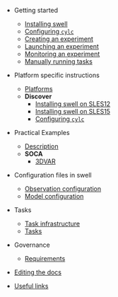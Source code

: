 - Getting started

  - [Installing swell](installing_swell.md)
  - [Configuring `cylc`](configuring_cylc.md)
  - [Creating an experiment](creating_an_experiment.md)
  - [Launching an experiment](launching_an_experiment.md)
  - [Monitoring an experiment](monitoring_an_experiment.md)
  - [Manually running tasks](manually_running_tasks.md)


- Platform specific instructions

  - [Platforms](platforms/platforms.md)
  - **Discover**
    - [Installing swell on SLES12](platforms/discover/installing_swell_discover_sles12.md)
    - [Installing swell on SLES15](platforms/discover/installing_swell_discover_sles15.md)
    - [Configuring `cylc`](platforms/discover/configuring_cylc_discover.md)

- Practical Examples

  - [Description](examples/description.md)
  - **SOCA**
    -  [3DVAR](examples/soca/3dvar.md)

- Configuration files in swell

  - [Observation configuration](observation_configuration.md)
  - [Model configuration](model_configuration.md)

- Tasks

  - [Task infrastructure](task_infrastructure.md)
  - [Tasks](tasks.md)

- Governance

  - [Requirements](requirements.md)

- [Editing the docs](editing_docs.md)
- [Useful links](useful_links.md)

